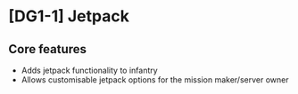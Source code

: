 # [DG1-1] Jetpack
  
## Core features

- Adds jetpack functionality to infantry
- Allows customisable jetpack options for the mission maker/server owner
